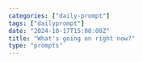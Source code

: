 ```yaml
---
categories: ["daily-prompt"]
tags: ["dailyprompt"]
date: "2024-10-17T15:00:00Z"
title: "What's going on right now?"
type: "prompts"
---
```


